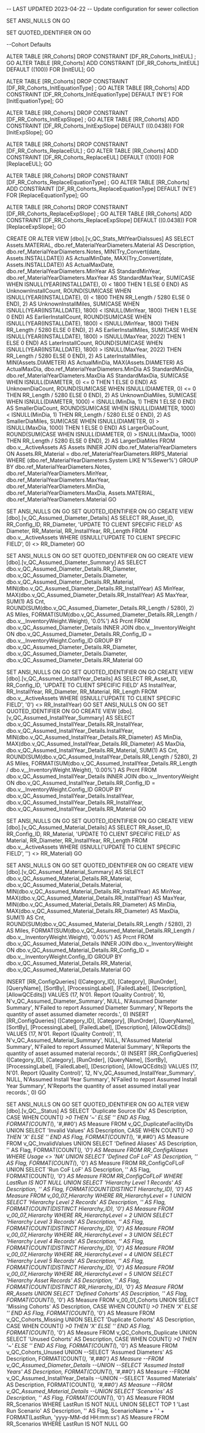 -- LAST UPDATED 2023-04-22
-- Update configuration for sewer collection

SET ANSI_NULLS ON
GO

SET QUOTED_IDENTIFIER ON
GO

--Cohort Defaults

ALTER TABLE [RR_Cohorts] DROP CONSTRAINT [DF_RR_Cohorts_InitEUL] ;
GO
ALTER TABLE [RR_Cohorts] ADD  CONSTRAINT [DF_RR_Cohorts_InitEUL]  DEFAULT ((100)) FOR [InitEUL];
GO

ALTER TABLE [RR_Cohorts] DROP CONSTRAINT [DF_RR_Cohorts_InitEquationType] ;
GO
ALTER TABLE [RR_Cohorts] ADD  CONSTRAINT [DF_RR_Cohorts_InitEquationType]  DEFAULT (N'E') FOR [InitEquationType];
GO

ALTER TABLE [RR_Cohorts] DROP CONSTRAINT [DF_RR_Cohorts_InitExpSlope] ;
GO
ALTER TABLE [RR_Cohorts] ADD  CONSTRAINT [DF_RR_Cohorts_InitExpSlope]  DEFAULT ((0.0438)) FOR [InitExpSlope];
GO

ALTER TABLE [RR_Cohorts] DROP CONSTRAINT [DF_RR_Cohorts_ReplaceEUL] ;
GO
ALTER TABLE [RR_Cohorts] ADD  CONSTRAINT [DF_RR_Cohorts_ReplaceEUL]  DEFAULT ((100)) FOR [ReplaceEUL];
GO

ALTER TABLE [RR_Cohorts] DROP CONSTRAINT [DF_RR_Cohorts_ReplaceEquationType] ;
GO
ALTER TABLE [RR_Cohorts] ADD  CONSTRAINT [DF_RR_Cohorts_ReplaceEquationType]  DEFAULT (N'E') FOR [ReplaceEquationType];
GO

ALTER TABLE [RR_Cohorts] DROP CONSTRAINT [DF_RR_Cohorts_ReplaceExpSlope] ;
GO
ALTER TABLE [RR_Cohorts] ADD  CONSTRAINT [DF_RR_Cohorts_ReplaceExpSlope]  DEFAULT ((0.0438)) FOR [ReplaceExpSlope];
GO


CREATE OR ALTER VIEW [dbo].[v_QC_Stats_MtlYearDiaIssues]
AS
SELECT	Assets.MATERIAL, dbo.ref_MaterialYearDiameters.Material AS Description, dbo.ref_MaterialYearDiameters.Notes,
		MIN(Try_Convert(date, Assets.INSTALLDATE)) AS ActualMinDate, MAX(Try_Convert(date, Assets.INSTALLDATE)) AS ActualMaxDate, 
		dbo.ref_MaterialYearDiameters.MinYear AS StandardMinYear, dbo.ref_MaterialYearDiameters.MaxYear AS StandardMaxYear, 
		SUM(CASE WHEN ISNULL(YEAR(INSTALLDATE), 0) < 1800 THEN 1 ELSE 0 END) AS UnknownInstallCount, 
		ROUND(SUM(CASE WHEN ISNULL(YEAR(INSTALLDATE), 0) < 1800 THEN RR_Length / 5280 ELSE 0 END), 2) AS UnknownInstallMiles, 
		SUM(CASE WHEN ISNULL(YEAR(INSTALLDATE), 1800) < ISNULL(MinYear, 1800) THEN 1 ELSE 0 END) AS EarlierInstallCount, 
		ROUND(SUM(CASE WHEN ISNULL(YEAR(INSTALLDATE), 1800) < ISNULL(MinYear, 1800) THEN RR_Length / 5280 ELSE 0 END), 2) AS EarlierInstallMiles, 
		SUM(CASE WHEN ISNULL(YEAR(INSTALLDATE), 1800) > ISNULL(MaxYear, 2022) THEN 1 ELSE 0 END) AS LaterInstallCount, 
		ROUND(SUM(CASE WHEN ISNULL(YEAR(INSTALLDATE), 1800) > ISNULL(MaxYear, 2022) THEN RR_Length / 5280 ELSE 0 END), 2) AS LaterInstallMiles, 
		MIN(Assets.DIAMETER) AS ActualMinDia, MAX(Assets.DIAMETER) AS ActualMaxDia, 
		dbo.ref_MaterialYearDiameters.MinDia AS StandardMinDia, dbo.ref_MaterialYearDiameters.MaxDia AS StandardMaxDia, 
		SUM(CASE WHEN ISNULL(DIAMETER, 0) <= 0 THEN 1 ELSE 0 END) AS UnknownDiaCount, 
		ROUND(SUM(CASE WHEN ISNULL(DIAMETER, 0) <= 0 THEN RR_Length / 5280 ELSE 0 END), 2) AS UnknownDiaMiles, 
		SUM(CASE WHEN ISNULL(DIAMETER, 1000) < ISNULL(MinDia, 1) THEN 1 ELSE 0 END) AS SmallerDiaCount, 
		ROUND(SUM(CASE WHEN ISNULL(DIAMETER, 1000) < ISNULL(MinDia, 1) THEN RR_Length / 5280 ELSE 0 END), 2) AS SmallerDiaMiles, 
		SUM(CASE WHEN ISNULL(DIAMETER, 0) > ISNULL(MaxDia, 1000) THEN 1 ELSE 0 END) AS LargerDiaCount, 
		ROUND(SUM(CASE WHEN ISNULL(DIAMETER, 0) > ISNULL(MaxDia, 1000) THEN RR_Length / 5280 ELSE 0 END), 2) AS LargerDiaMiles
FROM	dbo.v__ActiveAssets AS Assets INNER JOIN
		dbo.ref_MaterialYearDiameters ON Assets.RR_Material = dbo.ref_MaterialYearDiameters.RRPS_Material
WHERE	(dbo.ref_MaterialYearDiameters.System LIKE N'%Sewer%')
GROUP BY dbo.ref_MaterialYearDiameters.Notes, dbo.ref_MaterialYearDiameters.MinYear, dbo.ref_MaterialYearDiameters.MaxYear, 
		dbo.ref_MaterialYearDiameters.MinDia, dbo.ref_MaterialYearDiameters.MaxDia, Assets.MATERIAL, dbo.ref_MaterialYearDiameters.Material
GO


SET ANSI_NULLS ON
GO
SET QUOTED_IDENTIFIER ON
GO
CREATE VIEW [dbo].[v_QC_Assumed_Diameter_Details]
AS
SELECT        RR_Asset_ID, RR_Config_ID, RR_Diameter, 'UPDATE TO CLIENT SPECIFIC FIELD' AS Diameter, RR_Material, RR_InstallYear, RR_Length
FROM            dbo.v__ActiveAssets
WHERE        (ISNULL('UPDATE TO CLIENT SPECIFIC FIELD', 0) <> RR_Diameter)
GO

SET ANSI_NULLS ON
GO
SET QUOTED_IDENTIFIER ON
GO
CREATE VIEW [dbo].[v_QC_Assumed_Diameter_Summary]
AS
SELECT	dbo.v_QC_Assumed_Diameter_Details.RR_Diameter, dbo.v_QC_Assumed_Diameter_Details.Diameter, dbo.v_QC_Assumed_Diameter_Details.RR_Material, 
		MIN(dbo.v_QC_Assumed_Diameter_Details.RR_InstallYear) AS MinYear, MAX(dbo.v_QC_Assumed_Diameter_Details.RR_InstallYear) AS MaxYear, SUM(1) AS Cnt, 
		ROUND(SUM(dbo.v_QC_Assumed_Diameter_Details.RR_Length / 5280), 2) AS Miles, FORMAT(SUM(dbo.v_QC_Assumed_Diameter_Details.RR_Length / dbo.v__InventoryWeight.Weight), '0.0%') AS Prcnt
FROM	dbo.v_QC_Assumed_Diameter_Details INNER JOIN
		dbo.v__InventoryWeight ON dbo.v_QC_Assumed_Diameter_Details.RR_Config_ID = dbo.v__InventoryWeight.Config_ID
GROUP BY dbo.v_QC_Assumed_Diameter_Details.RR_Diameter, dbo.v_QC_Assumed_Diameter_Details.Diameter, dbo.v_QC_Assumed_Diameter_Details.RR_Material
GO

SET ANSI_NULLS ON
GO
SET QUOTED_IDENTIFIER ON
GO
CREATE VIEW [dbo].[v_QC_Assumed_InstallYear_Details]
AS
SELECT	RR_Asset_ID, RR_Config_ID, 'UPDATE TO CLIENT SPECIFIC FIELD' AS InstallYear, RR_InstallYear, RR_Diameter, RR_Material, RR_Length
FROM	dbo.v__ActiveAssets
WHERE	(ISNULL('UPDATE TO CLIENT SPECIFIC FIELD', '0') <> RR_InstallYear)
GO
SET ANSI_NULLS ON
GO
SET QUOTED_IDENTIFIER ON
GO
CREATE VIEW [dbo].[v_QC_Assumed_InstallYear_Summary]
AS
SELECT	dbo.v_QC_Assumed_InstallYear_Details.RR_InstallYear, dbo.v_QC_Assumed_InstallYear_Details.InstallYear, MIN(dbo.v_QC_Assumed_InstallYear_Details.RR_Diameter) AS MinDia, 
		MAX(dbo.v_QC_Assumed_InstallYear_Details.RR_Diameter) AS MaxDia, dbo.v_QC_Assumed_InstallYear_Details.RR_Material, SUM(1) AS Cnt, 
		ROUND(SUM(dbo.v_QC_Assumed_InstallYear_Details.RR_Length / 5280), 2) AS Miles, FORMAT(SUM(dbo.v_QC_Assumed_InstallYear_Details.RR_Length / dbo.v__InventoryWeight.Weight), '0.00%') AS Prcnt
FROM	dbo.v_QC_Assumed_InstallYear_Details INNER JOIN
	dbo.v__InventoryWeight ON dbo.v_QC_Assumed_InstallYear_Details.RR_Config_ID = dbo.v__InventoryWeight.Config_ID
GROUP BY dbo.v_QC_Assumed_InstallYear_Details.InstallYear, dbo.v_QC_Assumed_InstallYear_Details.RR_InstallYear, dbo.v_QC_Assumed_InstallYear_Details.RR_Material
GO


SET ANSI_NULLS ON
GO
SET QUOTED_IDENTIFIER ON
GO
CREATE VIEW [dbo].[v_QC_Assumed_Material_Details]
AS
SELECT	RR_Asset_ID, RR_Config_ID, RR_Material, 'UPDATE TO CLIENT SPECIFIC FIELD' AS Material, RR_Diameter, RR_InstallYear, RR_Length
FROM	dbo.v__ActiveAssets
WHERE	(ISNULL('UPDATE TO CLIENT SPECIFIC FIELD', '') <> RR_Material)
GO

SET ANSI_NULLS ON
GO
SET QUOTED_IDENTIFIER ON
GO
CREATE VIEW [dbo].[v_QC_Assumed_Material_Summary]
AS
SELECT	dbo.v_QC_Assumed_Material_Details.RR_Material, dbo.v_QC_Assumed_Material_Details.Material, MIN(dbo.v_QC_Assumed_Material_Details.RR_InstallYear) AS MinYear, 
		MAX(dbo.v_QC_Assumed_Material_Details.RR_InstallYear) AS MaxYear, MIN(dbo.v_QC_Assumed_Material_Details.RR_Diameter) AS MinDia, MAX(dbo.v_QC_Assumed_Material_Details.RR_Diameter) AS MaxDia, 
		SUM(1) AS Cnt, ROUND(SUM(dbo.v_QC_Assumed_Material_Details.RR_Length / 5280), 2) AS Miles, FORMAT(SUM(dbo.v_QC_Assumed_Material_Details.RR_Length / dbo.v__InventoryWeight.Weight), '0.00%') AS Prcnt
FROM	dbo.v_QC_Assumed_Material_Details INNER JOIN
		dbo.v__InventoryWeight ON dbo.v_QC_Assumed_Material_Details.RR_Config_ID = dbo.v__InventoryWeight.Config_ID
GROUP BY dbo.v_QC_Assumed_Material_Details.RR_Material, dbo.v_QC_Assumed_Material_Details.Material
GO


INSERT [RR_ConfigQueries] ([Category_ID], [Category], [RunOrder], [QueryName], [SortBy], [ProcessingLabel], [FailedLabel], [Description], [AllowQCEdits]) VALUES (17, N'01. Report (Quality Control)', 10, N'v_QC_Assumed_Diameter_Summary', NULL, N'Assumed Diameter Summary', N'Failed to report Assumed Diameter Summary', N'Reports the quantity of asset assumed diameter records.', 0)
INSERT [RR_ConfigQueries] ([Category_ID], [Category], [RunOrder], [QueryName], [SortBy], [ProcessingLabel], [FailedLabel], [Description], [AllowQCEdits]) VALUES (17, N'01. Report (Quality Control)', 11, N'v_QC_Assumed_Material_Summary', NULL, N'Assumed Material Summary', N'Failed to report Assumed Material Summary', N'Reports the quantity of asset assumed material records.', 0)
INSERT [RR_ConfigQueries] ([Category_ID], [Category], [RunOrder], [QueryName], [SortBy], [ProcessingLabel], [FailedLabel], [Description], [AllowQCEdits]) VALUES (17, N'01. Report (Quality Control)', 12, N'v_QC_Assumed_InstallYear_Summary', NULL, N'Assumed Install Year Summary', N'Failed to report Assumed Install Year Summary', N'Reports the quantity of asset assumed install year records.', 0)
GO

SET ANSI_NULLS ON
GO
SET QUOTED_IDENTIFIER ON
GO
ALTER VIEW [dbo].[v_QC__Status]
AS
SELECT	'Duplicate Source IDs' AS Description, CASE WHEN COUNT(*) >0 THEN '~' ELSE '' END  AS Flag, FORMAT(COUNT(*), '#,##0') AS Measure
FROM	v_QC_DuplicateFacilityIDs
UNION
SELECT	'Invalid Values' AS Description, CASE WHEN COUNT(*) >0 THEN 'X' ELSE '' END  AS Flag, FORMAT(COUNT(*), '#,##0') AS Measure
FROM	v_QC_InvalidValues
UNION
SELECT	'Defined Aliases' AS Description, '' AS Flag, FORMAT(COUNT(*), '0') AS Measure
FROM	RR_ConfigAliases
WHERE	Usage <> 'NA'
UNION
SELECT	'Defined CoF LoF' AS Description, '' AS Flag, FORMAT(COUNT(*), '0') AS Measure
FROM	RR_ConfigCoFLoF
UNION
SELECT	'Run CoF LoF' AS Description, '' AS Flag, FORMAT(COUNT(*), '0') AS Measure
FROM	RR_ConfigCoFLoF
WHERE	LastRun IS NOT NULL
UNION
SELECT	'Hierarchy Level 1 Records' AS Description, '' AS Flag, FORMAT(COUNT(DISTINCT Hierarchy_ID), '0') AS Measure
FROM	v_00_07_Hierarchy
WHERE	RR_HierarchyLevel = 1
UNION
SELECT	'Hierarchy Level 2 Records' AS Description, '' AS Flag, FORMAT(COUNT(DISTINCT Hierarchy_ID), '0') AS Measure
FROM	v_00_07_Hierarchy
WHERE	RR_HierarchyLevel = 2
UNION
SELECT	'Hierarchy Level 3 Records' AS Description, '' AS Flag, FORMAT(COUNT(DISTINCT Hierarchy_ID), '0') AS Measure
FROM	v_00_07_Hierarchy
WHERE	RR_HierarchyLevel = 3
UNION
SELECT	'Hierarchy Level 4 Records' AS Description, '' AS Flag, FORMAT(COUNT(DISTINCT Hierarchy_ID), '0') AS Measure
FROM	v_00_07_Hierarchy
WHERE	RR_HierarchyLevel = 4
UNION
SELECT	'Hierarchy Level 5 Records' AS Description, '' AS Flag, FORMAT(COUNT(DISTINCT Hierarchy_ID), '0') AS Measure
FROM	v_00_07_Hierarchy
WHERE	RR_HierarchyLevel = 5
UNION
SELECT	'Hierarchy Asset Records' AS Description, '' AS Flag, FORMAT(COUNT(DISTINCT RR_Hierarchy_ID), '0') AS Measure
FROM	RR_Assets
UNION
SELECT	'Defined Cohorts' AS Description, '' AS Flag, FORMAT(COUNT(*), '0') AS Measure
FROM	v_00_01_Cohorts
UNION
SELECT	'Missing Cohorts' AS Description, CASE WHEN COUNT(*) >0 THEN 'X' ELSE '' END AS Flag, FORMAT(COUNT(*), '0') AS Measure
FROM	v_QC_Cohorts_Missing
UNION
SELECT	'Duplicate Cohorts' AS Description, CASE WHEN COUNT(*) >0 THEN 'X' ELSE '' END  AS Flag, FORMAT(COUNT(*), '0') AS Measure
FROM	v_QC_Cohorts_Duplicate
UNION
SELECT	'Unused Cohorts' AS Description, CASE WHEN COUNT(*) >0 THEN '~' ELSE '' END  AS Flag, FORMAT(COUNT(*), '0') AS Measure
FROM	v_QC_Cohorts_Unused
UNION
--SELECT	'Assumed Diameters' AS Description, FORMAT(COUNT(*), '#,##0') AS Measure
--FROM	v_QC_Assumed_Diameter_Details
--UNION
--SELECT	'Assumed Install Years' AS Description, FORMAT(COUNT(*), '#,##0') AS Measure
--FROM	v_QC_Assumed_InstallYear_Details
--UNION
--SELECT	'Assumed Materials' AS Description, FORMAT(COUNT(*), '#,##0') AS Measure
--FROM	v_QC_Assumed_Material_Details
--UNION
SELECT	'Scenarios' AS Description, '' AS Flag, FORMAT(COUNT(*), '0') AS Measure
FROM	RR_Scenarios
WHERE	LastRun IS NOT NULL
UNION
SELECT	TOP 1 'Last Run Scenario' AS Description, '' AS Flag, ScenarioName + ' ' + FORMAT(LastRun, 'yyyy-MM-dd HH:mm:ss') AS Measure
FROM	RR_Scenarios
WHERE	LastRun IS NOT NULL
GO

